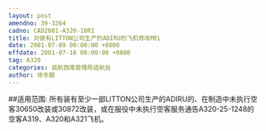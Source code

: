 ```yaml
---
layout: post
amendno: 39-3264
cadno: CAD2001-A320-10R1
title: 对装有LITTON公司生产的ADIRU的飞机修改MEL
date: 2001-07-09 00:00:00 +0800
effdate: 2001-07-16 00:00:00 +0800
tag: A320
categories: 民航西南管理局适航处
author: 徐东毅
---
```


##适用范围:
所有装有至少一部LITTON公司生产的ADIRU的、在制造中未执行空客30650改装或30872改装，或在服役中未执行空客服务通告A320-25-1248的空客A319、A320和A321飞机。

